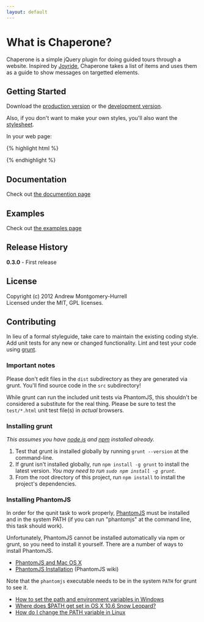 ```yaml
---
layout: default
---
```


# What is Chaperone?

Chaperone is a simple jQuery plugin for doing guided tours through a website.
Inspired by [Joyride](http://www.zurb.com/playground/jquery-joyride-feature-tour-plugin),
Chaperone takes a list of items and uses them as a guide to show messages on targetted elements.

## Getting Started
Download the [production version][min] or the [development version][max].

[min]: https://raw.github.com/darkliquid/chaperone.js/master/dist/chaperone.min.js
[max]: https://raw.github.com/darkliquid/chaperone.js/master/dist/chaperone.js

Also, if you don't want to make your own styles, you'll also want the [stylesheet][css].

[css]: https://raw.github.com/darkliquid/chaperone.js/master/src/chaperone.css

In your web page:

{% highlight html %}
<link rel="stylesheet" type="text/css" media="screen" href="chaperone.css">
<script src="jquery.min.js"></script>
<script src="chaperone.min.js"></script>
<script>
jQuery(function($) {
  $('#my-tour').chaperone(); // Set up a default tour for #my-tour
  $('#my-tour').chaperone('start'); // Start the tour
});
</script>
{% endhighlight %}

## Documentation

Check out [the documention page](docs)

## Examples

Check out [the examples page](examples)

## Release History
__0.3.0__ - First release

## License
Copyright (c) 2012 Andrew Montgomery-Hurrell  
Licensed under the MIT, GPL licenses.

## Contributing
In lieu of a formal styleguide, take care to maintain the existing coding style. Add unit tests for any new or changed functionality. Lint and test your code using [grunt](https://github.com/cowboy/grunt).

### Important notes
Please don't edit files in the `dist` subdirectory as they are generated via grunt. You'll find source code in the `src` subdirectory!

While grunt can run the included unit tests via PhantomJS, this shouldn't be considered a substitute for the real thing. Please be sure to test the `test/*.html` unit test file(s) in _actual_ browsers.

### Installing grunt
_This assumes you have [node.js](http://nodejs.org/) and [npm](http://npmjs.org/) installed already._

1. Test that grunt is installed globally by running `grunt --version` at the command-line.
1. If grunt isn't installed globally, run `npm install -g grunt` to install the latest version. _You may need to run `sudo npm install -g grunt`._
1. From the root directory of this project, run `npm install` to install the project's dependencies.

### Installing PhantomJS

In order for the qunit task to work properly, [PhantomJS](http://www.phantomjs.org/) must be installed and in the system PATH (if you can run "phantomjs" at the command line, this task should work).

Unfortunately, PhantomJS cannot be installed automatically via npm or grunt, so you need to install it yourself. There are a number of ways to install PhantomJS.

* [PhantomJS and Mac OS X](http://ariya.ofilabs.com/2012/02/phantomjs-and-mac-os-x.html)
* [PhantomJS Installation](http://code.google.com/p/phantomjs/wiki/Installation) (PhantomJS wiki)

Note that the `phantomjs` executable needs to be in the system `PATH` for grunt to see it.

* [How to set the path and environment variables in Windows](http://www.computerhope.com/issues/ch000549.htm)
* [Where does $PATH get set in OS X 10.6 Snow Leopard?](http://superuser.com/questions/69130/where-does-path-get-set-in-os-x-10-6-snow-leopard)
* [How do I change the PATH variable in Linux](https://www.google.com/search?q=How+do+I+change+the+PATH+variable+in+Linux)
